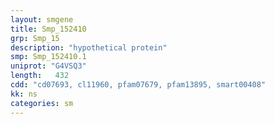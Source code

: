 ```yaml
---
layout: smgene
title: Smp_152410
grp: Smp_15
description: "hypothetical protein"
smp: Smp_152410.1
uniprot: "G4VSQ3"
length:   432
cdd: "cd07693, cl11960, pfam07679, pfam13895, smart00408"
kk: ns
categories: sm
---
```

